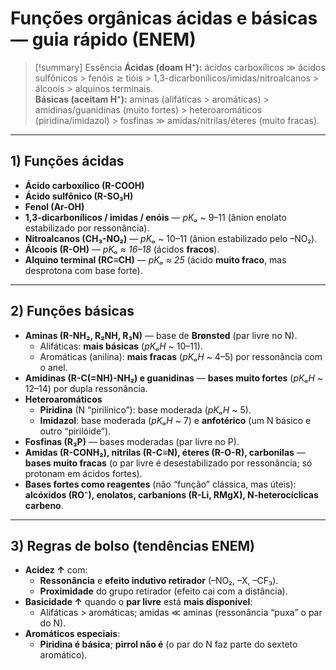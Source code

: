 # Funções orgânicas **ácidas** e **básicas** — guia rápido (ENEM)

> [!summary] Essência
> **Ácidas (doam H⁺):** ácidos carboxílicos ≫ ácidos sulfônicos > fenóis ≳ tióis > 1,3-dicarbonílicos/imidas/nitroalcanos > álcoois > alquinos terminais.  
> **Básicas (aceitam H⁺):** aminas (alifáticas > aromáticas) > amidinas/guanidinas (muito fortes) > heteroaromáticos (piridina/imidazol) > fosfinas ≫ amidas/nitrilas/éteres (muito fracas).

---

## 1) Funções **ácidas**
- **Ácido carboxílico (R-COOH)**
- **Ácido sulfônico (R-SO₃H)**
- **Fenol (Ar-OH)**
- **1,3-dicarbonílicos / imidas / enóis** — *pKₐ* ~ 9–11 (ânion enolato estabilizado por ressonância).
- **Nitroalcanos (CH₃-NO₂)** — *pKₐ* ~ 10–11 (ânion estabilizado pelo –NO₂).
- **Álcoois (R-OH)** — *pKₐ ≈ 16–18* (ácidos **fracos**).
- **Alquino terminal (RC≡CH)** — *pKₐ ≈ 25* (ácido **muito fraco**, mas desprotona com base forte).

---

## 2) Funções **básicas**
- **Aminas (R-NH₂, R₂NH, R₃N)** — base de **Brønsted** (par livre no N).  
  - Alifáticas: **mais básicas** (*pKₐH* ~ 10–11).  
  - Aromáticas (anilina): **mais fracas** (*pKₐH* ~ 4–5) por ressonância com o anel.
- **Amidinas (R-C(=NH)-NH₂) e guanidinas** — **bases muito fortes** (*pKₐH* ~ 12–14) por dupla ressonância.
- **Heteroaromáticos**  
  - **Piridina** (N “pirilínico”): base moderada (*pKₐH* ~ 5).  
  - **Imidazol**: base moderada (*pKₐH* ~ 7) e **anfotérico** (um N básico e outro “pirilóide”).
- **Fosfinas (R₃P)** — bases moderadas (par livre no P).
- **Amidas (R-CONH₂), nitrilas (R-C≡N), éteres (R-O-R), carbonilas** — **bases muito fracas** (o par livre é desestabilizado por ressonância; só protonam em ácidos fortes).
- **Bases fortes como reagentes** (não “função” clássica, mas úteis): **alcóxidos (RO⁻), enolatos, carbanions (R-Li, RMgX), N-heterocíclicas carbeno**.

---

## 3) Regras de bolso (tendências ENEM)
- **Acidez ↑** com:  
  - **Ressonância** e **efeito indutivo retirador** (–NO₂, –X, –CF₃).  
  - **Proximidade** do grupo retirador (efeito cai com a distância).  
- **Basicidade ↑** quando o **par livre** está **mais disponível**:  
  - Alifáticas > aromáticas; amidas ≪ aminas (ressonância “puxa” o par do N).
- **Aromáticos especiais**:  
  - **Piridina é básica**; **pirrol não é** (o par do N faz parte do sexteto aromático).


